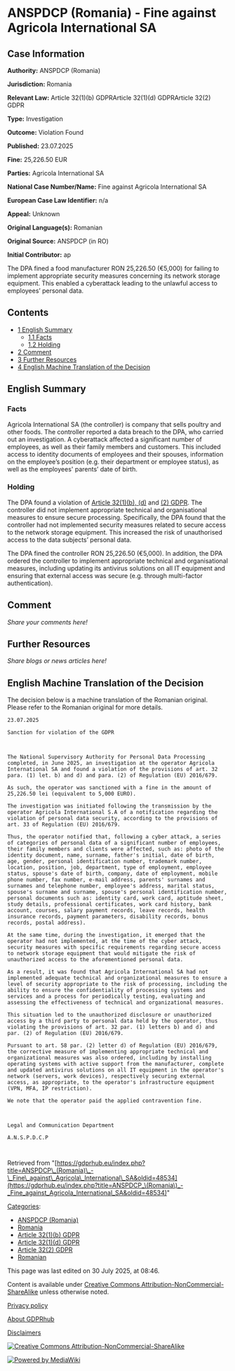 # ANSPDCP (Romania) - Fine against Agricola International SA

## Case Information

**Authority:** ANSPDCP (Romania)

**Jurisdiction:** Romania

**Relevant Law:** Article 32(1)(b) GDPRArticle 32(1)(d) GDPRArticle 32(2) GDPR

**Type:** Investigation

**Outcome:** Violation Found

**Published:** 23.07.2025

**Fine:** 25,226.50 EUR

**Parties:** Agricola International SA

**National Case Number/Name:** Fine against Agricola International SA

**European Case Law Identifier:** n/a

**Appeal:** Unknown

**Original Language(s):** Romanian

**Original Source:** ANSPDCP (in RO)

**Initial Contributor:** ap

The DPA fined a food manufacturer RON 25,226.50 (€5,000) for failing to implement appropriate security measures concerning its network storage equipment. This enabled a cyberattack leading to the unlawful access to employees’ personal data.

## Contents

*   [1 English Summary](#English_Summary)
    *   [1.1 Facts](#Facts)
    *   [1.2 Holding](#Holding)
*   [2 Comment](#Comment)
*   [3 Further Resources](#Further_Resources)
*   [4 English Machine Translation of the Decision](#English_Machine_Translation_of_the_Decision)

## English Summary

### Facts

Agricola International SA (the controller) is company that sells poultry and other foods. The controller reported a data breach to the DPA, who carried out an investigation. A cyberattack affected a significant number of employees, as well as their family members and customers. This included access to identity documents of employees and their spouses, information on the employee’s position (e.g. their department or employee status), as well as the employees' parents’ date of birth.

### Holding

The DPA found a violation of [Article 32(1)(b), (d)](/index.php?title=Article_32_GDPR "Article 32 GDPR") and [(2) GDPR](/index.php?title=Article_32_GDPR "Article 32 GDPR"). The controller did not implement appropriate technical and organisational measures to ensure secure processing. Specifically, the DPA found that the controller had not implemented security measures related to secure access to the network storage equipment. This increased the risk of unauthorised access to the data subjects’ personal data.

The DPA fined the controller RON 25,226.50 (€5,000). In addition, the DPA ordered the controller to implement appropriate technical and organisational measures, including updating its antivirus solutions on all IT equipment and ensuring that external access was secure (e.g. through multi-factor authentication).

## Comment

_Share your comments here!_

## Further Resources

_Share blogs or news articles here!_

## English Machine Translation of the Decision

The decision below is a machine translation of the Romanian original. Please refer to the Romanian original for more details.

```
23.07.2025

Sanction for violation of the GDPR

 

The National Supervisory Authority for Personal Data Processing completed, in June 2025, an investigation at the operator Agricola International SA and found a violation of the provisions of art. 32 para. (1) let. b) and d) and para. (2) of Regulation (EU) 2016/679.

As such, the operator was sanctioned with a fine in the amount of 25,226.50 lei (equivalent to 5,000 EURO).

The investigation was initiated following the transmission by the operator Agricola International S.A of a notification regarding the violation of personal data security, according to the provisions of art. 33 of Regulation (EU) 2016/679.

Thus, the operator notified that, following a cyber attack, a series of categories of personal data of a significant number of employees, their family members and clients were affected, such as: photo of the identity document, name, surname, father's initial, date of birth, age, gender, personal identification number, trademark number, location, position, job, department, type of employment, employee status, spouse's date of birth, company, date of employment, mobile phone number, fax number, e-mail address, parents' surnames and surnames and telephone number, employee's address, marital status, spouse's surname and surname, spouse's personal identification number, personal documents such as: identity card, work card, aptitude sheet, study details, professional certificates, work card history, bank account, courses, salary payment records, leave records, health insurance records, payment parameters, disability records, bonus records, postal address).

At the same time, during the investigation, it emerged that the operator had not implemented, at the time of the cyber attack, security measures with specific requirements regarding secure access to network storage equipment that would mitigate the risk of unauthorized access to the aforementioned personal data.

As a result, it was found that Agricola International SA had not implemented adequate technical and organizational measures to ensure a level of security appropriate to the risk of processing, including the ability to ensure the confidentiality of processing systems and services and a process for periodically testing, evaluating and assessing the effectiveness of technical and organizational measures.

This situation led to the unauthorized disclosure or unauthorized access by a third party to personal data held by the operator, thus violating the provisions of art. 32 par. (1) letters b) and d) and par. (2) of Regulation (EU) 2016/679.

Pursuant to art. 58 par. (2) letter d) of Regulation (EU) 2016/679, the corrective measure of implementing appropriate technical and organizational measures was also ordered, including by installing operating systems with active support from the manufacturer, complete and updated antivirus solutions on all IT equipment in the operator's network (servers, work devices), respectively securing external access, as appropriate, to the operator's infrastructure equipment (VPN, MFA, IP restriction).

We note that the operator paid the applied contravention fine.

 

Legal and Communication Department

A.N.S.P.D.C.P

 

```

Retrieved from "[https://gdprhub.eu/index.php?title=ANSPDCP\_(Romania)\_-\_Fine\_against\_Agricola\_International\_SA&oldid=48534](https://gdprhub.eu/index.php?title=ANSPDCP_\(Romania\)_-_Fine_against_Agricola_International_SA&oldid=48534)"

[Categories](/index.php?title=Special:Categories "Special:Categories"):

*   [ANSPDCP (Romania)](/index.php?title=Category:ANSPDCP_\(Romania\) "Category:ANSPDCP (Romania)")
*   [Romania](/index.php?title=Category:Romania "Category:Romania")
*   [Article 32(1)(b) GDPR](/index.php?title=Category:Article_32\(1\)\(b\)_GDPR "Category:Article 32(1)(b) GDPR")
*   [Article 32(1)(d) GDPR](/index.php?title=Category:Article_32\(1\)\(d\)_GDPR "Category:Article 32(1)(d) GDPR")
*   [Article 32(2) GDPR](/index.php?title=Category:Article_32\(2\)_GDPR "Category:Article 32(2) GDPR")
*   [Romanian](/index.php?title=Category:Romanian "Category:Romanian")

This page was last edited on 30 July 2025, at 08:46.

Content is available under [Creative Commons Attribution-NonCommercial-ShareAlike](https://creativecommons.org/licenses/by-nc-sa/4.0/) unless otherwise noted.

[Privacy policy](/index.php?title=GDPRhub:Privacy_policy)

[About GDPRhub](/index.php?title=GDPRhub:About)

[Disclaimers](/index.php?title=GDPRhub:General_disclaimer)

[![Creative Commons Attribution-NonCommercial-ShareAlike](/resources/assets/licenses/cc-by-nc-sa.png)](https://creativecommons.org/licenses/by-nc-sa/4.0/)

[![Powered by MediaWiki](/resources/assets/poweredby_mediawiki_88x31.png)](https://www.mediawiki.org/)